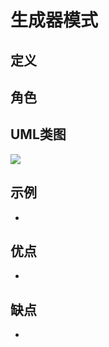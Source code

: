 # 生成器模式

## 定义

> 



## 角色



## UML类图

![](../../Img/DesignPattern/)



## 示例

- 



## 优点

- 



## 缺点

- 